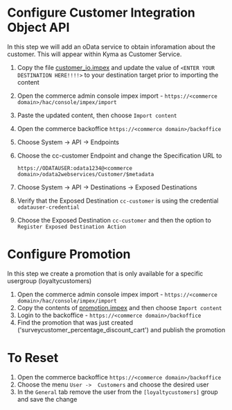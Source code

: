 # Configure Customer Integration Object API

In this step we will add an oData service to obtain inforamation about the customer.  This will appear within Kyma as Customer Service.

1. Copy the file [customer_io.impex](commerce/customer_io.impex) and update the value of `<ENTER YOUR DESTINATION HERE!!!!>` to your destination 
   target prior to importing the content
2. Open the commerce admin console impex import - `https://<commerce domain>/hac/console/impex/import`
3. Paste the updated content, then choose `Import content`
4. Open the commerce backoffice `https://<commerce domain>/backoffice`
5. Choose System -> API -> Endpoints 
6. Choose the cc-customer Endpoint and change the Specification URL to

   `https://ODATAUSER:odata1234@<commerce domain>/odata2webservices/Customer/$metadata`

7.  Choose System -> API -> Destinations -> Exposed Destinations
8.  Verify that the Exposed Destination `cc-customer` is using the credential `odatauser-credential`
9. Choose the Exposed Destination `cc-customer` and then the option to `Register Exposed Destination Action`

# Configure Promotion

In this step we create a promotion that is only available for a specific usergroup (loyaltycustomers)

1. Open the commerce admin console impex import - `https://<commerce domain>/hac/console/impex/import`
2. Copy the contents of [promotion.impex](commerce/promotion.impex) and then choose `Import content`
3. Login to the backoffice - `https://<commerce domain>/backoffice`
4. Find the promotion that was just created ('surveycustomer_percentage_discount_cart') and publish the promotion

# To Reset
1. Open the commerce backoffice `https://<commerce domain>/backoffice`
2. Choose the menu `User ->  Customers` and choose the desired user
3. In the `General` tab remove the user from the `[loyaltycustomers]` group and save the change